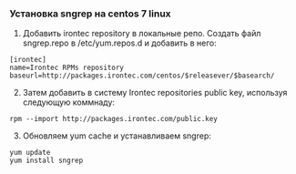 ### Установка sngrep на centos 7 linux
1. Добавить irontec repository в локальные репо. Создать файл sngrep.repo  в /etc/yum.repos.d  и добавить в него:
```
[irontec]
name=Irontec RPMs repository
baseurl=http://packages.irontec.com/centos/$releasever/$basearch/
```
2. Затем добавить в систему Irontec repositories public key, используя следующую коммнаду: 
```
rpm --import http://packages.irontec.com/public.key
```
3. Обновляем yum cache и устанавливаем sngrep:
```
yum update
yum install sngrep
```
